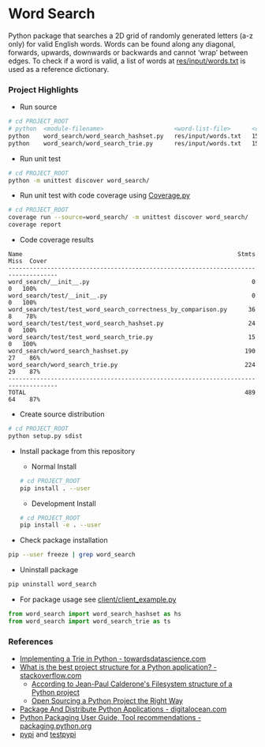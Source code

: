 # Word Search

Python package that searches a 2D grid of randomly generated letters (a-z only) for valid English words. Words can be found along any diagonal, forwards, upwards, downwards or backwards and cannot ‘wrap’ between edges. To check if a word is valid, a list of words at [res/input/words.txt](res/input/words.txt) is used as a reference dictionary.


### Project Highlights

- Run source
```bash
# cd PROJECT_ROOT
# python  <module-filename>                    <word-list-file>      <cols>   <rows>
python    word_search/word_search_hashset.py   res/input/words.txt   15       15
python    word_search/word_search_trie.py      res/input/words.txt   15       15
```

- Run unit test
```bash
# cd PROJECT_ROOT
python -m unittest discover word_search/
```

- Run unit test with code coverage using [Coverage.py](https://coverage.readthedocs.io/en/coverage-4.5.1/)
```bash
# cd PROJECT_ROOT
coverage run --source=word_search/ -m unittest discover word_search/
coverage report
```

- Code coverage results
```
Name                                                             Stmts   Miss  Cover
------------------------------------------------------------------------------------
word_search/__init__.py                                              0      0   100%
word_search/test/__init__.py                                         0      0   100%
word_search/test/test_word_search_correctness_by_comparison.py      36      8    78%
word_search/test/test_word_search_hashset.py                        24      0   100%
word_search/test/test_word_search_trie.py                           15      0   100%
word_search/word_search_hashset.py                                 190     27    86%
word_search/word_search_trie.py                                    224     29    87%
------------------------------------------------------------------------------------
TOTAL                                                              489     64    87%
```

- Create source distribution
```bash
# cd PROJECT_ROOT
python setup.py sdist
```

-  Install package from this repository
	- Normal Install
	```bash
	# cd PROJECT_ROOT
	pip install . --user
	```

	- Development Install
	```bash
	# cd PROJECT_ROOT
	pip install -e . --user
	```

- Check package installation
```bash
pip --user freeze | grep word_search
```

-  Uninstall package
```bash
pip uninstall word_search
```

- For package usage see [client/client_example.py](client/client_example.py)
```python
from word_search import word_search_hashset as hs
from word_search import word_search_trie as ts
```


### References
- [Implementing a Trie in Python - towardsdatascience.com](https://towardsdatascience.com/implementing-a-trie-data-structure-in-python-in-less-than-100-lines-of-code-a877ea23c1a1)
- [What is the best project structure for a Python application? - stackoverflow.com](https://stackoverflow.com/questions/193161/what-is-the-best-project-structure-for-a-python-application)
  - [According to Jean-Paul Calderone's Filesystem structure of a Python project](https://stackoverflow.com/a/5998845/2105028)
  - [Open Sourcing a Python Project the Right Way](https://stackoverflow.com/a/19871661/2105028)
- [Package And Distribute Python Applications - digitalocean.com](https://www.digitalocean.com/community/tutorials/how-to-package-and-distribute-python-applications)
- [Python Packaging User Guide, Tool recommendations - packaging.python.org](https://packaging.python.org/guides/tool-recommendations/)
- [pypi](https://pypi.python.org/pypi) and [testpypi](https://testpypi.python.org/pypi)

<br/>
